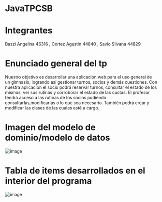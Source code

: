 # JavaTPCSB

# Integrantes 
Bazzi Angelina 46316 , 
Cortez Agustin 44840 ,
Savio Silvana 44829 



# Enunciado general del tp
Nuestro objetivo es desarrollar una aplicación web para el uso general de un gimnasio,
logrando así gestionar turnos, socios y demás cuestiones.
Con nuestra aplicación el socio podrá reservar turnos, consultar el estado de los mismos,
ver sus rutinas y corroborar el estado de las cuotas.
El profesor tendrá acceso a las rutinas de los socios pudiendo consultarlas,modificarlas o lo
que sea necesario. También podrá crear y modificar las clases de las cuales esté a cargo.

# Imagen del modelo de dominio/modelo de datos

![image](https://user-images.githubusercontent.com/90285956/155771754-178920a5-3d8c-482c-a5f7-2b20a56061df.png)


# Tabla de items desarrollados en el interior del programa

![image](https://user-images.githubusercontent.com/90285956/155772398-ed1375af-2949-489f-bef5-26c5b779f68c.png)


